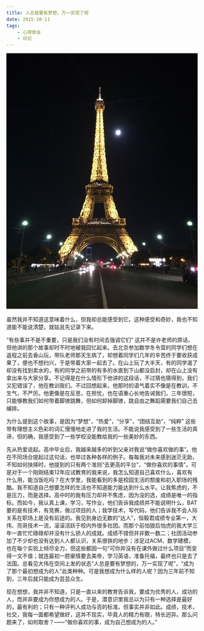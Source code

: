 ```yaml
---
title: 人总是要有梦想，万一实现了呢
date: 2015-10-11
tags:
	- 心得体会
	- 日记 
---
```


![find-your-dream](/images/find-your-dream.png)

虽然我并不知道这意味着什么，但我却总能感受到它。这种感受和奇妙，我也不知道能不能说清楚，就姑且先记录下来。

“有些事并不是不重要，只是我们没有时间去强调它们”  这并不是许老师的原话，但他讲的那个故事却时不时地被我回忆起来。去北京参加数学冬令营的同学们想在返程之前去香山玩，带队老师那天生病了，却想着同学们几年的辛苦终于要收获成果了，便也不想扫兴，于是带着大家一起去了。在山上玩了大半天，有的同学渴了却没有找到卖水的，有的同学之前带的有多的水直到下山都没启封，却在山上没有拿出来与大家分享。不记得是在什么情形下他讲的这段话，不过猜也猜得到，我们又犯错误了，他在教训我们。不过回想起来，他那时的语气着实不像是在教训，不生气，不严厉。他更像是在反思，在担忧，也在语重心长地告诫我们，三年很短，只能够教我们如何带着脚镣跳舞，但如何卸掉脚镣，跳自由之舞蹈需要我们自己去编排。

为什么提到这个故事，是因为“梦想”，“热爱”，“分享”，“团结互助”，“纯粹” 这些带有理想主义色彩的词汇慢慢地走进了我的生活。不能说我感受到了一些生活的真谛，但的确，我感受到了一些学校没能教给我的一些美妙的东西。

先从热爱说起。高中毕业后，我越来越多的听到父亲对我说“做你喜欢做的事”。他在不同场合提起过这句话，也举过各种各样的例子。每每我对未来感到迷茫无助，不知如何抉择时，他提到的只有两个准则“去更高的平台”，“做你喜欢的事情”。可是对于一个刚刚结束12年应试教育的我来说，我怎么知道自己喜欢什么，喜欢有什么用，能当饭吃吗？在大学里，我能看到的多是校园生活的颓废和初入职场的残酷。我不知道自己想要怎样的生活也不知道能力能达到什么水平。让我焦虑的，不是压力，而是选择。高中时的我有压力却并不焦虑，因为没的选，成绩是唯一的指标。而如今，我认真上课，学习，写作业，他们告诉我成绩并不能说明什么，BAT要的是有技术，有竞赛，做过项目的人；我学技术，写代码，他们告诉我不会人际关系在职场上是没有前途的。我见到身边无数的“达人”，恒毅君成绩专业第一，大伟、亮哥技术一流，滚滚活跃于校内外很多社团。而那个前怕狼后怕虎的我大学三年一直忙忙碌碌却并没有什么骄人的成就。成绩不错但并非数一数二；社团活动参加了不少却也没有达到人人都认识，关系很铁的地步；涉足过ACM，数学建模，也在每个实验上倾尽全力，但这些都因一句“可你并没有在课外做过什么项目”而变得一文不值；就连最初一腔豪情要去美帝，学习英语，准备托福，最终也只是去了法国。总看见大伟在空间上发的状态“人总是要有梦想的，万一实现了呢”，“成为了那个最初想成为的人”此类种种。可是我想成为什么样的人呢？因为三年前不知到，三年后就只能成为芸芸众生。

现在想想，我并非不知道，只是一直以来的教育告诉我，要成为优秀的人，成功的人，而并非要成为你想成为的人。于是，潜意识里我总以为只有一种选择是最好的，最有利的；只有一种评判人成功与否的标准。但事实并非如此。成绩，技术，社交，我每一面都希望做好，这并不现实，毕竟人的精力有限，特长迥异。那么问题来了，如何取舍？——“做你喜欢的事，成为自己想成为的人。”